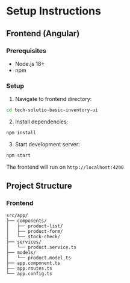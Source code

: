 # Setup Instructions

## Frontend (Angular)

### Prerequisites
- Node.js 18+
- npm

### Setup

1. Navigate to frontend directory:
```bash
cd tech-solutio-basic-inventory-ui
```

2. Install dependencies:
```bash
npm install
```

3. Start development server:
```bash
npm start
```

The frontend will run on `http://localhost:4200`

## Project Structure

### Frontend
```
src/app/
├── components/
│   ├── product-list/
│   ├── product-form/
│   └── stock-check/
├── services/
│   └── product.service.ts
├── models/
│   └── product.model.ts
├── app.component.ts
├── app.routes.ts
└── app.config.ts
```
